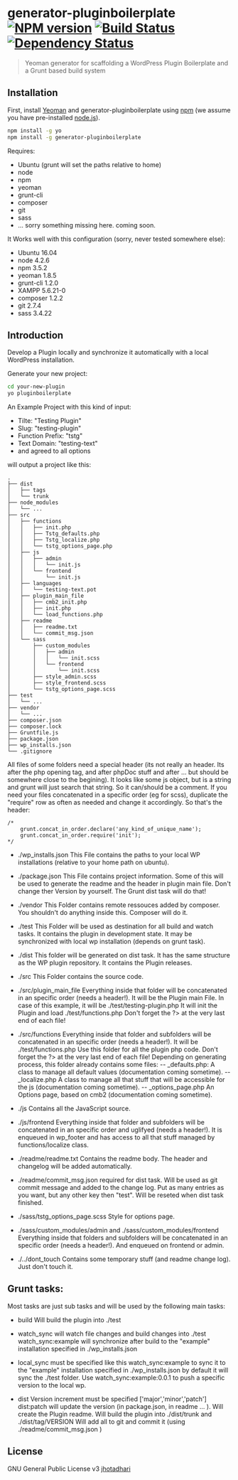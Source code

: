 # generator-pluginboilerplate [![NPM version][npm-image]][npm-url] [![Build Status][travis-image]][travis-url] [![Dependency Status][daviddm-image]][daviddm-url]
> Yeoman generator for scaffolding a WordPress Plugin Boilerplate and a Grunt based build system



## Installation

First, install [Yeoman](http://yeoman.io) and generator-pluginboilerplate using [npm](https://www.npmjs.com/) (we assume you have pre-installed [node.js](https://nodejs.org/)).

```bash
npm install -g yo
npm install -g generator-pluginboilerplate
```

Requires:
* Ubuntu  (grunt will set the paths relative to home)
* node
* npm
* yeoman
* grunt-cli
* composer
* git
* sass
* ... sorry something missing here. coming soon.

It Works well with this configuration (sorry, never tested somewhere else):
* Ubuntu 16.04
* node 4.2.6
* npm 3.5.2
* yeoman 1.8.5
* grunt-cli 1.2.0
* XAMPP 5.6.21-0
* composer 1.2.2
* git 2.7.4
* sass 3.4.22


## Introduction

Develop a Plugin locally and synchronize it automatically with a local WordPress installation.

Generate your new project:

```bash
cd your-new-plugin
yo pluginboilerplate
```

An Example Project with this kind of input:
* Tilte: "Testing Plugin"
* Slug: "testing-plugin"
* Function Prefix: "tstg"
* Text Domain: "testing-text"
* and agreed to all options

will output a project like this:

```
.
├── dist
│   ├── tags
│   └── trunk
├── node_modules
│   └── ...
├── src
│   ├── functions
│   │   ├── init.php
│   │   ├── Tstg_defaults.php
│   │   ├── Tstg_localize.php
│   │   └── tstg_options_page.php
│   ├── js
│   │   ├── admin
│   │   │   └── init.js
│   │   └── frontend
│   │       └── init.js
│   ├── languages
│   │   └── testing-text.pot
│   ├── plugin_main_file
│   │   ├── cmb2_init.php
│   │   ├── init.php
│   │   └── load_functions.php
│   ├── readme
│   │   ├── readme.txt
│   │   └── commit_msg.json
│   └── sass
│       ├── custom_modules
│       │   ├── admin
│       │   │   └── init.scss
│       │   └── frontend
│       │       └── init.scss
│       ├── style_admin.scss
│       ├── style_frontend.scss
│       └── tstg_options_page.scss
├── test
│   └── ...
├── vendor
│   └── ...
├── composer.json
├── composer.lock
├── Gruntfile.js
├── package.json
├── wp_installs.json
└── .gitignore
```


All files of some folders need a special header (its not really an header. Its after the php opening tag, and after phpDoc stuff and after ... but should be somewhere close to the begining).
It looks like some js object, but is a string and grunt will just search that string. So it can/should be a comment.
If you need your files concatenated in a specific order (eg for scss), duplicate the "require" row as often as needed and change it accordingly.
So that's the header:
```
/*
	grunt.concat_in_order.declare('any_kind_of_unique_name');
	grunt.concat_in_order.require('init');
*/
```


* ./wp_installs.json
This File contains the paths to your local WP installations (relative to your home path on ubuntu).

* ./package.json
This File contains project information. Some of this will be used to generate the readme and the header in plugin main file.
Don't change ther Version by yourself. The Grunt dist task will do that!

* ./vendor
This Folder contains remote ressouces added by composer. You shouldn't do anything inside this. Composer will do it.

* ./test
This Folder will be used as destination for all build and watch tasks. It contains the plugin in development state.
It may be synchronized with local wp installation (depends on grunt task).

* ./dist
This folder will be generated on dist task. It has the same structure as the WP plugin repository.
It contains the Plugin releases.

* ./src
This Folder contains the source code.

* ./src/plugin_main_file
Everything inside that folder will be concatenated in an specific order (needs a header!).
It will be the Plugin main File. In case of this example, it will be ./test/testing-plugin.php
It will init the Plugin and load ./test/functions.php
Don't forget the ?> at the very last end of each file!

* ./src/functions
Everything inside that folder and subfolders will be concatenated in an specific order (needs a header!).
It will be ./test/functions.php
Use this folder for all the plugin php code.
Don't forget the ?> at the very last end of each file!
Depending on generating process, this folder already contains some files:
-- _defaults.php: A class to manage all default values (documentation coming sometime).
-- _localize.php A class to manage all that stuff that will be accessible for the js (documentation coming sometime).
-- _options_page.php An Options page, based on cmb2 (documentation coming sometime).

* ./js
Contains all the JavaScript source.

* ./js/frontend
Everything inside that folder and subfolders will be concatenated in an specific order and uglifyed (needs a header!).
It is enqueued in wp_footer and has access to all that stuff managed by functions/localize class.

* ./readme/readme.txt
Contains the readme body. The header and changelog will be added automatically.

* ./readme/commit_msg.json
required for dist task. Will be used as git commit message and added to the change log.
Put as many entries as you want, but any other key then "test".
Will be reseted when dist task finished.

* ./sass/tstg_options_page.scss
Style for options page.

* ./sass/custom_modules/admin and ./sass/custom_modules/frontend
Everything inside that folders and subfolders will be concatenated in an specific order (needs a header!). And enqueued on frontend or admin.

* ./../dont_touch
Contains some temporary stuff (and readme change log). Just don't touch it.



## Grunt tasks:
Most tasks are just sub tasks and will be used by the following main tasks:

* build
Will build the plugin into ./test

* watch_sync
will watch file changes and build changes into ./test
watch_sync:example will synchronize after build to the "example" installation specified in ./wp_installs.json

* local_sync
must be specified like this watch_sync:example to sync it to the "example" installation specified in ./wp_installs.json
by default it will sync the ./test folder. Use watch_sync:example:0.0.1 to push a specific version to the local wp.

* dist
Version increment must be specified ['major','minor','patch']
dist:patch will update the version (in package.json, in readme ... ).
Will create the Plugin readme.
Will build the plugin into ./dist/trunk and ./dist/tag/VERSION
Will add all to git and commit it (using ./readme/commit_msg.json )


## License

GNU General Public License v3 [jhotadhari](http://waterproof-webdesign.info/)


[npm-image]: https://badge.fury.io/js/generator-pluginboilerplate.svg
[npm-url]: https://npmjs.org/package/generator-pluginboilerplate
[travis-image]: https://travis-ci.org//generator-pluginboilerplate.svg?branch=master
[travis-url]: https://travis-ci.org//generator-pluginboilerplate
[daviddm-image]: https://david-dm.org//generator-pluginboilerplate.svg?theme=shields.io
[daviddm-url]: https://david-dm.org//generator-pluginboilerplate
